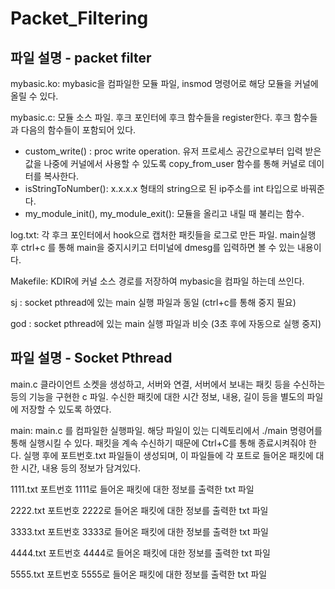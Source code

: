 # Packet_Filtering

## 파일 설명 - packet filter

mybasic.ko: mybasic을 컴파일한 모듈 파일, insmod 명령어로 해당 모듈을 커널에 올릴 수 있다. 

mybasic.c: 모듈 소스 파일. 후크 포인터에 후크 함수들을 register한다. 후크 함수들과 다음의 함수들이 포함되어 있다. 
- custom_write() : proc write operation. 유저 프로세스 공간으로부터 입력 받은 값을 나중에 커널에서 사용할 수 있도록 copy_from_user 함수를 통해 커널로 데이터를 복사한다.
- isStringToNumber(): x.x.x.x 형태의 string으로 된 ip주소를 int 타입으로 바꿔준다. 
- my_module_init(), my_module_exit(): 모듈을 올리고 내릴 때 불리는 함수. 

log.txt: 각 후크 포인터에서 hook으로 캡처한 패킷들을 로그로 만든 파일. main실행 후 ctrl+c 를 통해 main을 중지시키고 터미널에 dmesg를 입력하면 볼 수 있는 내용이다. 

Makefile: KDIR에 커널 소스 경로를 저장하여 mybasic을 컴파일 하는데 쓰인다.

sj : socket pthread에 있는 main 실행 파일과 동일 (ctrl+c를 통해 중지 필요)

god : socket pthread에 있는 main 실행 파일과 비슷 (3초 후에 자동으로 실행 중지)



## 파일 설명 - Socket Pthread

main.c
 클라이언트 소켓을 생성하고, 서버와 연결, 서버에서 보내는 패킷 등을 수신하는 등의 기능을 구현한 c 파일. 수신한 패킷에 대한 시간 정보, 내용, 길이 등을 별도의 파일에 저장할 수 있도록 하였다.  

main:
 main.c 를 컴파일한 실행파일. 해당 파일이 있는 디렉토리에서 ./main 명령어를 통해 실행시킬 수 있다. 패킷을 계속 수신하기 때문에 Ctrl+C를 통해 종료시켜줘야 한다. 실행 후에 포트번호.txt 파일들이 생성되며, 이 파일들에 각 포트로 들어온 패킷에 대한 시간, 내용 등의 정보가 담겨있다. 

1111.txt 포트번호 1111로 들어온 패킷에 대한 정보를 출력한 txt 파일

2222.txt 포트번호 2222로 들어온 패킷에 대한 정보를 출력한 txt 파일

3333.txt 포트번호 3333로 들어온 패킷에 대한 정보를 출력한 txt 파일

4444.txt 포트번호 4444로 들어온 패킷에 대한 정보를 출력한 txt 파일

5555.txt 포트번호 5555로 들어온 패킷에 대한 정보를 출력한 txt 파일